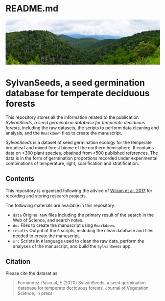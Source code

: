 README.md
================

![SylvanSeeds](data/2017070313%20Blue%20Ridge%20Parkway%20small.jpg)

# SylvanSeeds, a seed germination database for temperate deciduous forests

This repository stores all the information related to the publication
*SylvanSeeds, a seed germination database for temperate deciduous
forests*, including the raw datasets, the scripts to perform data
cleaning and analysis, and the `Rmarkdown` files to create the
manuscript.

*SylvanSeeds* is a dataset of seed germination ecology for the temperate
broadleaf and mixed forest biome of the northern hemisphere. It contains
data on \>300 plant species, obtained from \>500 published references.
The data is in the form of germination proportions recorded under
experimental combinations of temperature, light, scarification and
stratification.

## Contents

This repository is organised following the advice of [Wilson et
al. 2017](https://doi.org/10.1371/journal.pcbi.1005510) for recording
and storing research projects.

The following materials are available in this repository:

  - `data` Original raw files including the primary result of the search
    in the Web of Science, and search notes.
  - `doc` Files to create the manuscript using `Rmarkdown`.
  - `results` Output of the `R` scripts, including the clean database
    and files needed to create the manuscript.
  - `src` Scripts in `R` language used to clean the raw data, perform
    the analyses of the manuscript, and build the `SylvanSeeds` app.

## Citation

Please cite the dataset as

> Fernández-Pascual, E (2020) SylvanSeeds, a seed germination database
> for temperate deciduous forests. Journal of Vegetation Science, in
> press.
